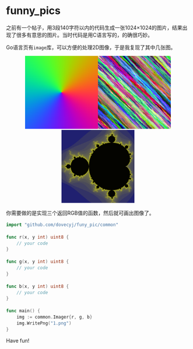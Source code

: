 # funny_pics

之前有一个帖子，用3段140字符以内的代码生成一张1024×1024的图片，结果出现了很多有意思的图片。当时代码是用C语言写的，的确很巧妙。

Go语言页有`image`库，可以方便的处理2D图像，于是我复现了其中几张图。

<center class="half">
    <img src="https://raw.githubusercontent.com/DOVECYJ/funny_pics/master/pictures/first.png" width="200"/><img src="https://raw.githubusercontent.com/DOVECYJ/funny_pics/master/pictures/second.png" width="200"/><img src="https://raw.githubusercontent.com/DOVECYJ/funny_pics/master/pictures/third.png" width="200"/>
</center>

你需要做的是实现三个返回RGB值的函数，然后就可画出图像了。

```go
import "github.com/dovecyj/funy_pic/common"

func r(x, y int) uint8 {
    // your code
}

func g(x, y int) uint8 {
    // your code
}

func b(x, y int) uint8 {
    // your code
}

func main() {
    img := common.Imager{r, g, b}
    img.WritePng("1.png")
}
```

Have fun!
